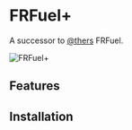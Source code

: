# FRFuel+
A successor to [@thers](https://github.com/thers/FRFuel) FRFuel.

![FRFuel+](https://i.imgur.com/1rcLMbx.png)

## Features



## Installation

